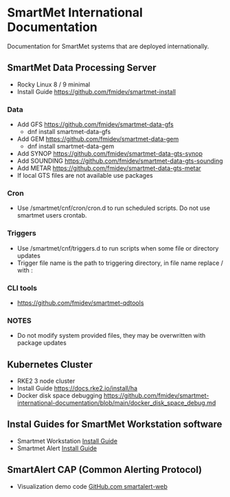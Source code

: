# SmartMet International Documentation

Documentation for SmartMet systems that are deployed internationally.

## SmartMet Data Processing Server

* Rocky Linux 8 / 9 minimal
* Install Guide https://github.com/fmidev/smartmet-install

### Data

* Add GFS https://github.com/fmidev/smartmet-data-gfs
  * dnf install smartmet-data-gfs
* Add GEM https://github.com/fmidev/smartmet-data-gem
  * dnf install smartmet-data-gem
* Add SYNOP  https://github.com/fmidev/smartmet-data-gts-synop
* Add SOUNDING  https://github.com/fmidev/smartmet-data-gts-sounding
* Add METAR  https://github.com/fmidev/smartmet-data-gts-metar
* If local GTS files are not available use packages 

### Cron

* Use /smartmet/cnf/cron/cron.d to run scheduled scripts. Do not use smartmet users crontab.

### Triggers

* Use /smartmet/cnf/triggers.d to run scripts when some file or directory updates
* Trigger file name is the path to triggering directory, in file name replace / with :

### CLI tools

* https://github.com/fmidev/smartmet-qdtools

### NOTES

* Do not modify system provided files, they may be overwritten with package updates

## Kubernetes Cluster

* RKE2 3 node cluster
* Install Guide https://docs.rke2.io/install/ha
* Docker disk space debugging https://github.com/fmidev/smartmet-international-documentation/blob/main/docker_disk_space_debug.md
## Instal Guides for SmartMet Workstation software

* Smartmet Workstation [Install Guide](/Install/SmartMet%20Workstation.md)
* Smartmet Alert [Install Guide](/Install/SmartMet%20Alert.md)

## SmartAlert CAP (Common Alerting Protocol)

* Visualization demo code [GitHub.com smartalert-web](https://github.com/fmidev/smartalert-web)
